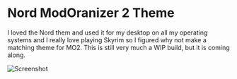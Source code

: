 # Nord ModOranizer 2 Theme

I loved the Nord them and used it for my desktop on all my operating systems and I really love playing Skyrim so I figured why not make a matching theme for MO2. This is still very much a WIP build, but it is coming along.

![Screenshot](https://imgur.com/a/Km0PWCt)